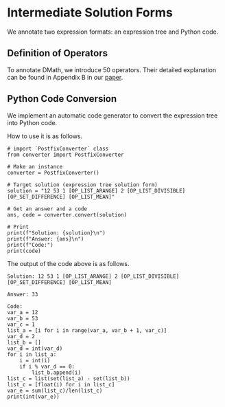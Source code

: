 # Intermediate Solution Forms

We annotate two expression formats: an expression tree and Python code.

## Definition of Operators
To annotate DMath, we introduce 50 operators. Their detailed explanation can be found in Appendix B in our [paper]().

## Python Code Conversion
We implement an automatic code generator to convert the expression tree into Python code.

How to use it is as follows.
```
# import `PostfixConverter` class
from converter import PostfixConverter

# Make an instance
converter = PostfixConverter()

# Target solution (expression tree solution form)
solution = "12 53 1 [OP_LIST_ARANGE] 2 [OP_LIST_DIVISIBLE] [OP_SET_DIFFERENCE] [OP_LIST_MEAN]"

# Get an answer and a code
ans, code = converter.convert(solution)

# Print
print(f"Solution: {solution}\n")
print(f"Answer: {ans}\n")
print(f"Code:")
print(code)
```

The output of the code above is as follows.
```
Solution: 12 53 1 [OP_LIST_ARANGE] 2 [OP_LIST_DIVISIBLE] [OP_SET_DIFFERENCE] [OP_LIST_MEAN]

Answer: 33

Code:
var_a = 12
var_b = 53
var_c = 1
list_a = [i for i in range(var_a, var_b + 1, var_c)]
var_d = 2
list_b = []
var_d = int(var_d)
for i in list_a:
    i = int(i)
    if i % var_d == 0:
        list_b.append(i)
list_c = list(set(list_a) - set(list_b))
list_c = [float(i) for i in list_c]
var_e = sum(list_c)/len(list_c)
print(int(var_e))
```